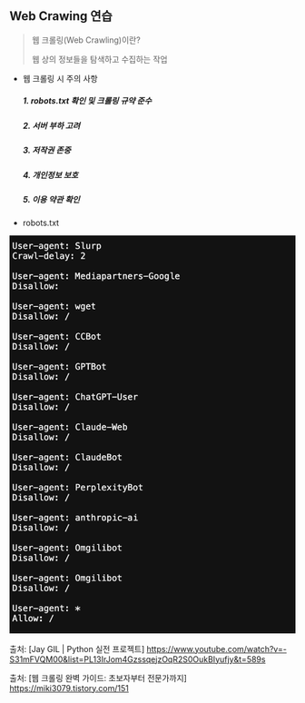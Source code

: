 ## Web Crawing 연습
> 웹 크롤링(Web Crawling)이란?
>
> 웹 상의 정보들을 탐색하고 수집하는 작업

- 웹 크롤링 시 주의 사항
  ##### 1. robots.txt 확인 및 크롤링 규약 준수
  ##### 2. 서버 부하 고려
  ##### 3. 저작권 존중
  ##### 4. 개인정보 보호
  ##### 5. 이용 약관 확인

- robots.txt
  
![TransferMarkt_robots.txt](https://github.com/ganghyo/TransferMarkt/blob/main/TransferMarkt_robots.png)


출처: [Jay GIL | Python 실전 프로젝트] https://www.youtube.com/watch?v=-S31mFVQM00&list=PL13IrJom4GzssqejzOqR2S0OukBIyufjy&t=589s

출처: [웹 크롤링 완벽 가이드: 초보자부터 전문가까지] https://miki3079.tistory.com/151
